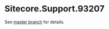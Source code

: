 # Sitecore.Support.93207

See [master branch](https://github.com/sitecoresupport/Sitecore.Support.93207) for details.